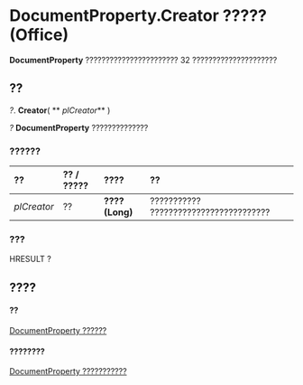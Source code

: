 
# DocumentProperty.Creator ????? (Office)

 **DocumentProperty** ??????????????????????? 32 ?????????????????????


## ??

 _?_. **Creator**( ** _plCreator_** )

 _?_ **DocumentProperty** ??????????????


### ??????



|**??**|**?? / ?????**|**????**|**??**|
|:-----|:-----|:-----|:-----|
| _plCreator_|??|**???? (Long)**|??????????? ??????????????????????????|

### ???

HRESULT ?


## ????


#### ??


[DocumentProperty ??????](dd54ca3c-e0e2-4816-539a-17c5b4a928b1.md)
#### ????????


[DocumentProperty ???????????](http://msdn.microsoft.com/library/568da0ff-fa90-150a-06ec-611de886334e%28Office.15%29.aspx)